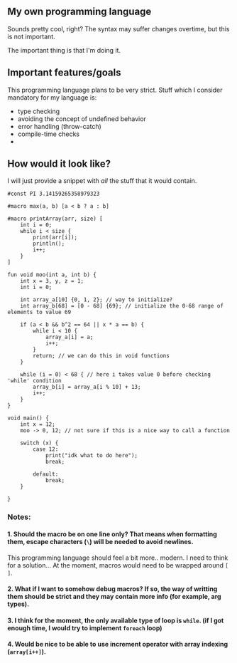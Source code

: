 ## My own programming language
Sounds pretty cool, right? The syntax may suffer changes overtime, but this is not important.

The important thing is that I'm doing it.

## Important features/goals
This programming language plans to be very strict. Stuff which I consider mandatory for my language is:
- type checking
- avoiding the concept of undefined behavior
- error handling (throw-catch)
- compile-time checks
- 

## How would it look like?
I will just provide a snippet with _all_ the stuff that it would contain.

```
#const PI 3.14159265358979323

#macro max(a, b) [a < b ? a : b]

#macro printArray(arr, size) [
    int i = 0;
    while i < size {
        print(arr[i]);
        println();
        i++;
    }
]

fun void moo(int a, int b) {
    int x = 3, y, z = 1;
    int i = 0;

    int array_a[10] {0, 1, 2}; // way to initialize?
    int array_b[68] = [0 - 68] {69}; // initialize the 0-68 range of elements to value 69

    if (a < b && b^2 == 64 || x * a == b) {
        while i < 10 {
            array_a[i] = a;
            i++;
        }
        return; // we can do this in void functions
    }

    while (i = 0) < 68 { // here i takes value 0 before checking 'while' condition
        array_b[i] = array_a[i % 10] + 13;
        i++;
    }
}

void main() {
    int x = 12;
    moo -> 0, 12; // not sure if this is a nice way to call a function
    
    switch (x) {
        case 12:
            print("idk what to do here");
            break;
        
        default:
            break;
    }

}
```

### Notes:

#### 1\. Should the macro be on one line only? That means when formatting them, escape characters (`\`) will be needed to avoid newlines.

This programming language should feel a bit more.. modern. I need to think for a solution...
At the moment, macros would need to be wrapped around `[ ]`.

#### 2\. What if I want to somehow debug macros? If so, the way of writting them should be strict and they may contain more info (for example, arg types).

#### 3\. I think for the moment, the only available type of loop is `while`. (if I got enough time, I would try to implement `foreach` loop)

#### 4\. Would be nice to be able to use increment operator with array indexing (`array[i++]`).
